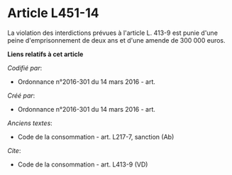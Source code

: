 # Article L451-14

La violation des interdictions prévues à l'article L. 413-9 est punie d'une peine d'emprisonnement de deux ans et d'une
amende de 300 000 euros.

**Liens relatifs à cet article**

_Codifié par_:

  - Ordonnance n°2016-301 du 14 mars 2016 - art.

_Créé par_:

  - Ordonnance n°2016-301 du 14 mars 2016 - art.

_Anciens textes_:

  - Code de la consommation - art. L217-7, sanction (Ab)

_Cite_:

  - Code de la consommation - art. L413-9 (VD)
